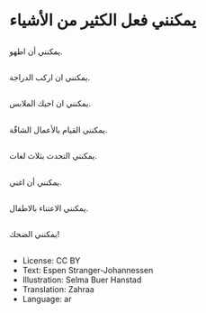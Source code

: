 # يمكنني فعل الكثير من الأشياء

##
يمكنني أن اطهو.

##
يمكنني ان اركب الدراجة.

##
يمكنني ان احيك الملابس.

##
يمكنني القيام بالأعمال الشاقّة.

##
يمكنني التحدث بثلاث لغات.

##
يمكنني أن اغني.

##
يمكنني الاعتناء بالاطفال.

##
يمكنني الضحك!

##
* License: CC BY
* Text: Espen Stranger-Johannessen
* Illustration: Selma Buer Hanstad
* Translation: Zahraa
* Language: ar
